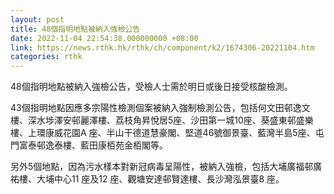 ```yaml
---
layout: post
title: 48個指明地點被納入強檢公告
date: 2022-11-04 22:54:38.000000000 +08:00
link: https://news.rthk.hk/rthk/ch/component/k2/1674306-20221104.htm
categories: rthk
---
```


48個指明地點被納入強檢公告，受檢人士需於明日或後日接受核酸檢測。

43個指明地點因應多宗陽性檢測個案被納入強制檢測公告，包括何文田邨逸文樓、深水埗澤安邨麗澤樓、荔枝角昇悅居5座、沙田第一城10座、葵盛東邨盛樂樓、上環康威花園A 座、半山干德道慧豪閣、堅道46號御景臺、藍灣半島5座、屯門富泰邨逸泰樓、藍田康栢苑金栢閣等。

另外5個地點，因為污水樣本對新冠病毒呈陽性，被納入強檢，包括大埔廣福邨廣祐樓、大埔中心11 座及12 座、觀塘安達邨賢達樓、長沙灣泓景臺8 座。
